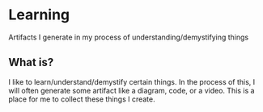 # Learning

Artifacts I generate in my process of understanding/demystifying things

## What is?

I like to learn/understand/demystify certain things. In the process of this, I will often generate some artifact like a diagram, code, or a video. This is a place for me to collect these things I create.
